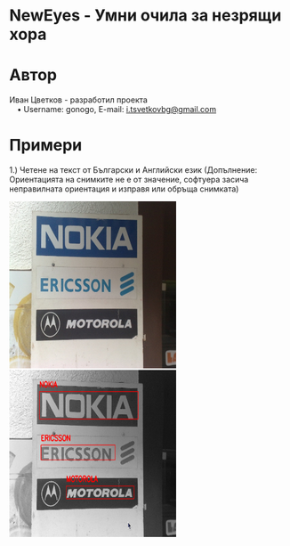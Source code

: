 ﻿# NewEyes - Умни очила за незрящи хора

# Автор

Иван Цветков - разработил проекта <br />
&emsp;• Username: gonogo, E-mail: i.tsvetkovbg@gmail.com


# Примери
1.) Четене на текст от Български и Английски език 
(Допълнение: Ориентацията на снимките не е от значение, софтуера засича неправилната ориентация и изправя или обръща снимката)

<img src="Snapshots/Examples/sign_input.png" width="300" height="300">
<img src="Snapshots/Examples/sign_result.png" width="300" height="300">
